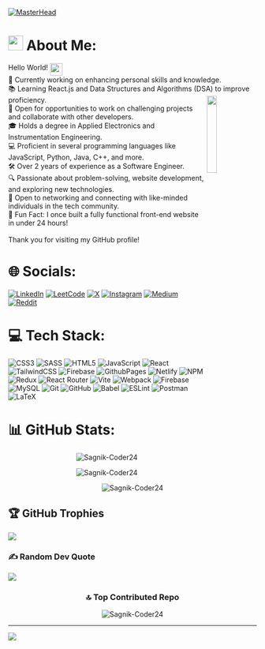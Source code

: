 [![MasterHead](https://repository-images.githubusercontent.com/588181932/e36ec678-7984-4cdd-8e4c-a3932772ff8e)](https://github.com/Sagnik-Coder24)


# <img align='centre' src="https://emojis.slackmojis.com/emojis/images/1563480763/5999/meow_party.gif?1563480763" width="30" height="30" /> About Me:
Hello World! <img align='top' src="https://emojis.slackmojis.com/emojis/images/1536351075/4594/blob-wave.gif?1536351075" width="25" />
<br>🌱 Currently working on enhancing personal skills and knowledge.<br>📚 Learning React.js and Data Structures and Algorithms (DSA) to improve proficiency.
<img align='right' src="https://media.giphy.com/media/LmNwrBhejkK9EFP504/giphy.gif" width="20%">
<br>💼 Open for opportunities to work on challenging projects and collaborate with other developers.<br>🎓 Holds a degree in Applied Electronics and Instrumentation Engineering.<br>💻 Proficient in several programming languages like JavaScript, Python, Java, C++, and more.<br>🛠️ Over 2 years of experience as a Software Engineer.<br>🔍 Passionate about problem-solving, website development, and exploring new technologies.<br>🤝 Open to networking and connecting with like-minded individuals in the tech community.<br>🚀 Fun Fact: I once built a fully functional front-end website in under 24 hours!<br><br>Thank you for visiting my GitHub profile!



# 🌐 Socials:
[![LinkedIn](https://img.shields.io/badge/LinkedIn-%230077B5.svg?logo=linkedin&logoColor=white&style=for-the-badge)](https://linkedin.com/in/sag-lyf)
[![LeetCode](https://img.shields.io/badge/LeetCode-%23FFA116.svg?logo=leetcode&logoColor=white&style=for-the-badge)](https://leetcode.com/sag_lyf)
[![X](https://img.shields.io/badge/X-black.svg?logo=X&logoColor=white&style=for-the-badge)](https://x.com/@sag_lyf)
[![Instagram](https://img.shields.io/badge/Instagram-%23E4405F.svg?logo=Instagram&logoColor=white&style=for-the-badge)](https://instagram.com/sag_lyf)
[![Medium](https://img.shields.io/badge/Medium-%2300AB6C.svg?logo=Medium&logoColor=white&style=for-the-badge)](https://medium.com/@gosagnik)
[![Reddit](https://img.shields.io/badge/Reddit-%23FF4500.svg?logo=Reddit&logoColor=white&style=for-the-badge)](https://www.reddit.com/user/Amazing_Meeting3593)


# 💻 Tech Stack:
![CSS3](https://img.shields.io/badge/css3-%231572B6.svg?style=for-the-badge&logo=css3&logoColor=white) ![SASS](https://img.shields.io/badge/SASS-hotpink.svg?style=for-the-badge&logo=SASS&logoColor=white) ![HTML5](https://img.shields.io/badge/html5-%23E34F26.svg?style=for-the-badge&logo=html5&logoColor=white) ![JavaScript](https://img.shields.io/badge/javascript-%23323330.svg?style=for-the-badge&logo=javascript&logoColor=%23F7DF1E) ![React](https://img.shields.io/badge/react-%2320232a.svg?style=for-the-badge&logo=react&logoColor=%2361DAFB) ![TailwindCSS](https://img.shields.io/badge/tailwindcss-%2338B2AC.svg?style=for-the-badge&logo=tailwind-css&logoColor=white) ![Firebase](https://img.shields.io/badge/firebase-%23039BE5.svg?style=for-the-badge&logo=firebase) ![GithubPages](https://img.shields.io/badge/github%20pages-121013?style=for-the-badge&logo=github&logoColor=white) ![Netlify](https://img.shields.io/badge/netlify-%23000000.svg?style=for-the-badge&logo=netlify&logoColor=#00C7B7) ![NPM](https://img.shields.io/badge/NPM-%23CB3837.svg?style=for-the-badge&logo=npm&logoColor=white) ![Redux](https://img.shields.io/badge/redux-%23593d88.svg?style=for-the-badge&logo=redux&logoColor=white) ![React Router](https://img.shields.io/badge/React_Router-CA4245?style=for-the-badge&logo=react-router&logoColor=white) ![Vite](https://img.shields.io/badge/vite-%23646CFF.svg?style=for-the-badge&logo=vite&logoColor=white) ![Webpack](https://img.shields.io/badge/webpack-%238DD6F9.svg?style=for-the-badge&logo=webpack&logoColor=black) ![Firebase](https://img.shields.io/badge/firebase-a08021?style=for-the-badge&logo=firebase&logoColor=ffcd34) ![MySQL](https://img.shields.io/badge/mysql-4479A1.svg?style=for-the-badge&logo=mysql&logoColor=white) ![Git](https://img.shields.io/badge/git-%23F05033.svg?style=for-the-badge&logo=git&logoColor=white) ![GitHub](https://img.shields.io/badge/github-%23121011.svg?style=for-the-badge&logo=github&logoColor=white) ![Babel](https://img.shields.io/badge/Babel-F9DC3e?style=for-the-badge&logo=babel&logoColor=black) ![ESLint](https://img.shields.io/badge/ESLint-4B3263?style=for-the-badge&logo=eslint&logoColor=white) ![Postman](https://img.shields.io/badge/Postman-FF6C37?style=for-the-badge&logo=postman&logoColor=white) ![LaTeX](https://img.shields.io/badge/latex-%23008080.svg?style=for-the-badge&logo=latex&logoColor=white) 

# 📊 GitHub Stats:
<!--
![](https://github-readme-stats.vercel.app/api?username=Sagnik-Coder24&theme=outrun&hide_border=false&include_all_commits=true&count_private=true)<br/>
![](https://github-readme-streak-stats.herokuapp.com/?user=Sagnik-Coder24&theme=outrun&hide_border=false)<br/>
![](https://github-readme-stats.vercel.app/api/top-langs/?username=Sagnik-Coder24&theme=outrun&hide_border=false&include_all_commits=true&count_private=true&layout=compact)
-->
<p align="center"> <img align="center" src="https://github-readme-stats.vercel.app/api?username=Sagnik-Coder24&theme=outrun&hide_border=false&include_all_commits=true&count_private=true" alt="Sagnik-Coder24" /></p>
<p align="center"><img align="center" src="https://github-readme-streak-stats.herokuapp.com/?user=Sagnik-Coder24&theme=outrun&hide_border=false" alt="Sagnik-Coder24" /></p>
<p align="center"><img align="center" src="https://github-readme-stats.vercel.app/api/top-langs/?username=Sagnik-Coder24&theme=outrun&hide_border=false&include_all_commits=true&count_private=true&layout=compact" alt="Sagnik-Coder24" /></p>


## 🏆 GitHub Trophies
![](https://github-profile-trophy.vercel.app/?username=Sagnik-Coder24&theme=radical&no-frame=false&no-bg=false&margin-w=4)

### ✍️ Random Dev Quote
![](https://quotes-github-readme.vercel.app/api?type=horizontal&theme=radical)

<div align="center">

### 🔝 Top Contributed Repo
</div>
<!--![](https://github-contributor-stats.vercel.app/api?username=Sagnik-Coder24&limit=5&theme=outrun&combine_all_yearly_contributions=true)-->
<p align="center"><img align="center" src="https://github-contributor-stats.vercel.app/api?username=Sagnik-Coder24&limit=5&theme=outrun&combine_all_yearly_contributions=true" alt="Sagnik-Coder24" /></p>

---
[![](https://visitcount.itsvg.in/api?id=Sagnik-Coder24&icon=7&color=0)](https://visitcount.itsvg.in)

